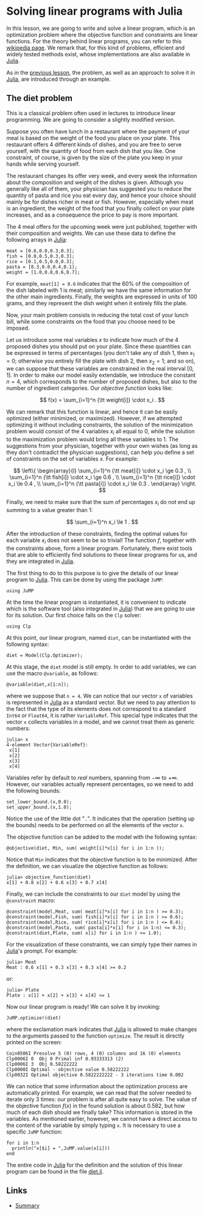 
# Solving linear programs with Julia

In this lesson, we are going to write and solve a linear program, which is 
an optimization problem where the objective function and constraints are 
linear functions. For the theory behind linear programs, you can refer to
this [wikipedia page](https://en.wikipedia.org/wiki/Linear_programming).
We remark that, for this kind of problems, efficient and widely tested 
methods exist, whose implementations are also available in 
[Julia](https://julialang.org/).

As in the [previous lesson](./julia2-linear-systems.md), the problem,
as well as an approach to solve it in [Julia](https://julialang.org/),
are introduced through an example.

## The diet problem

This is a classical problem often used in lectures to introduce linear 
programming. We are going to consider a slightly modified version.

Suppose you often have lunch in a restaurant where the payment of your meal 
is based on the weight of the food you place on your plate. This restaurant
offers 4 different kinds of dishes, and you are free to serve yourself, 
with the quantity of food from each dish that you like. One constraint,
of course, is given by the size of the plate you keep in your hands while 
serving yourself.

The restaurant changes its offer very week, and every week the information 
about the composition and weight of the dishes is given. Although you generally 
like all of them, your physician has suggested you to reduce the quantity of 
pasta and rice you eat every day, and hence your choice should mainly be for 
dishes richer in meat or fish. However, especially when meat is an ingredient, 
the weight of the food that you finally collect on your plate increases, and 
as a consequence the price to pay is more important. 

The 4 meal offers for the upcoming week were just published, together with
their composition and weights. We can use these data to define the following
arrays in [Julia](https://julialang.org/):

	meat = [0.6,0.0,0.3,0.3];
	fish = [0.0,0.5,0.3,0.3];
	rice = [0.1,0.5,0.0,0.3];
	pasta = [0.3,0.0,0.4,0.1];
	weight = [1.0,0.8,0.6,0.7];

For example, ```meat[1] = 0.6``` indicates that the 60% of the composition
of the dish labeled with 1 is meat; similarly we have the same information
for the other main ingredients. Finally, the weights are expressed in units
of 100 grams, and they represent the dish weight when it entirely fills
the plate.

Now, your main problem consists in reducing the total cost of your lunch
bill, while some constraints on the food that you choose need to be imposed.

Let us introduce some real variables $x$ to indicate how much of the 4 proposed
dishes you should put on your plate. Since these quantities can be expressed in
terms of percentages (you don't take any of dish 1, then $x_1 = 0$; otherwise
you entirely fill the plate with dish 2, then $x_2 = 1$; and so on), we can
suppose that these variables are constrained in the real interval $[0,1]$.
In order to make our model easily extendable, we introduce the constant $n = 4$,
which corresponds to the number of proposed dishes, but also to the number of
ingredient categories. Our *objective function* looks like:

$$
f(x) = \sum_{i=1}^n {\tt weight[i]} \cdot x_i .
$$

We can remark that this function is linear, and hence it can be easily
optimized (either minimized, or maximized). However, if we attempted optimizing
it without including constraints, the solution of the minimization problem would 
consist of the 4 variables $x_i$ all equal to 0, while the solution to the 
maximization problem would bring all these variables to 1. The suggestions from 
your physician, together with your own wishes (as long as they don't contradict 
the physician suggestions), can help you define a set of constraints on the set
of variables $x$. For example:

$$
\left\{
\begin{array}{l}
\sum_{i=1}^n {\tt meat[i]} \cdot x_i \ge 0.3 , \\
\sum_{i=1}^n {\tt fish[i]} \cdot x_i \ge 0.6 , \\
\sum_{i=1}^n {\tt rice[i]} \cdot x_i \le 0.4 , \\
\sum_{i=1}^n {\tt pasta[i]} \cdot x_i \le 0.3 .
\end{array}
\right.
$$

Finally, we need to make sure that the sum of percentages $x_i$ do not end
up summing to a value greater than 1:

$$
\sum_{i=1}^n x_i \le 1 .
$$

After the introduction of these constraints, finding the optimal values for 
each variable $x_i$ does not seem to be so trivial! The function $f$, together 
with the constraints above, form a linear program. Fortunately, there exist tools 
that are able to efficiently find solutions to these linear programs for us, and 
they are integrated in [Julia](https://julialang.org/). 

The first thing to do to this purpose is to give the details of our linear 
program to [Julia](https://julialang.org). This can be done by using the package 
```JuMP```:

	using JuMP

At the time the linear program is instantiated, it is convenient to indicate which 
is the software tool (also integrated in [Julia](https://julialang.org)) that we 
are going to use for its solution. Our first choice falls on the ```Clp``` solver:

	using Clp

At this point, our linear program, named ```diet```, can be instantiated 
with the following syntax:

	diet = Model(Clp.Optimizer);

At this stage, the ```diet``` model is still empty. In order to add variables, 
we can use the macro ```@variable```, as follows:

	@variable(diet,x[1:n]);

where we suppose that ```n = 4```. We can notice that our vector ```x``` of variables 
is represented in [Julia](https://julialang.org) as a standard vector. But we need
to pay attention to the fact that the type of its elements does not correspond to
a standard ```Int64``` or ```Float64```, it is rather ```VariableRef```. This special
type indicates that the vector ```x``` collects variables in a model, and we cannot 
treat them as generic numbers:

	julia> x
	4-element Vector{VariableRef}:
	 x[1]
	 x[2]
	 x[3]
	 x[4]

Variables refer by default to *real* numbers, spanning from $-\infty$ to $+\infty$. 
However, our variables actually represent percentages, so we need to add the following
bounds:

	set_lower_bound.(x,0.0);
	set_upper_bound.(x,1.0);

Notice the use of the little dot "```.```". It indicates that the operation (setting
up the bounds) needs to be performed on all the elements of the vector ```x```.

The objective function can be added to the model with the following syntax:

	@objective(diet, Min, sum( weight[i]*x[i] for i in 1:n ));

Notice that ```Min``` indicates that the objective function is to be minimized.
After the definition, we can visualize the objective function as follows:

	julia> objective_function(diet)
	x[1] + 0.8 x[2] + 0.6 x[3] + 0.7 x[4]

Finally, we can include the constraints to our ```diet``` model by using the 
```@constraint``` macro:

	@constraint(model,Meat, sum( meat[i]*x[i] for i in 1:n ) >= 0.3);
	@constraint(model,Fish, sum( fish[i]*x[i] for i in 1:n ) >= 0.6);
	@constraint(model,Rice, sum( rice[i]*x[i] for i in 1:n ) <= 0.4);
	@constraint(model,Pasta, sum( pasta[i]*x[i] for i in 1:n) <= 0.3);
	@constraint(diet,Plate, sum( x[i] for i in 1:n ) <= 1.0);

For the visualization of these constraints, we can simply type their names
in [Julia](https://julialang.org)'s prompt. For example:

	julia> Meat
	Meat : 0.6 x[1] + 0.3 x[3] + 0.3 x[4] >= 0.2

or:

	julia> Plate
	Plate : x[1] + x[2] + x[3] + x[4] <= 1

Now our linear program is ready! We can solve it by invoking:

	JuMP.optimize!(diet)

where the exclamation mark indicates that [Julia](https://julialang.org) is allowed 
to make changes to the arguments passed to the function ```optimize```. The result 
is directly printed on the screen:

	Coin0506I Presolve 5 (0) rows, 4 (0) columns and 16 (0) elements
	Clp0006I 0  Obj 0 Primal inf 0.93333313 (2)
	Clp0006I 3  Obj 0.58222222
	Clp0000I Optimal - objective value 0.58222222
	Clp0032I Optimal objective 0.5822222222 - 3 iterations time 0.002

We can notice that some information about the optimization process are automatically 
printed. For example, we can read that the solver needed to iterate only 3 times: 
our problem is after all quite easy to solve. The value of the objective function 
$f(x)$ in the found solution is about 0.582, but how much of each dish should we 
finally take? This information is stored in the variables. As mentioned earlier,
however, we cannot have a direct access to the content of the variable by simply 
typing ```x```. It is necessary to use a specific ```JuMP``` function:

	for i in 1:n
	  println("x[$i] = ",JuMP.value(x[i]))
	end

The entire code in [Julia](https://julialang.org) for the definition and the solution
of this linear program can be found in the file [diet.jl](./diet.jl).

## Links

* [Summary](./README.md)

